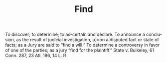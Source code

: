 ---
title: Find
letter: F
permalink: "/definitions/bld-find.html"
body: To discover; to determine; to as-certaln and declare. To announce a conclu-sion,
  as the result of judlcial investigation, u]>on a dlsputed fact or state of facts;
  as a Jury are sald to “find a wlll.” To determine a controversy in favor of one
  of the parties; as a jury “find for the plaintiff.” State v. Buikeley, 61 Conn.
  287, 23 Atl. 186, 14 L. R
published_at: '2018-07-07'
source: Black's Law Dictionary 2nd Ed (1910)
layout: post
---